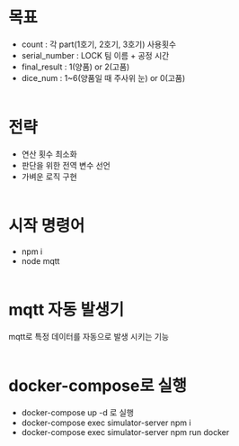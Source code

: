 # 목표

- count : 각 part(1호기, 2호기, 3호기) 사용횟수
- serial_number : LOCK 팀 이름 + 공정 시간
- final_result : 1(양품) or 2(고품)
- dice_num : 1~6(양품일 때 주사위 눈) or 0(고품)
  <br>
  <br>
# 전략

- 연산 횟수 최소화
- 판단을 위한 전역 변수 선언
- 가벼운 로직 구현
  <br>
  <br>
# 시작 명령어

- npm i
- node mqtt
  <br>
  <br>

# mqtt 자동 발생기

mqtt로 특정 데이터를 자동으로 발생 시키는 기능
<br>
<br>

# docker-compose로 실행

- docker-compose up -d 로 실행
- docker-compose exec simulator-server npm i
- docker-compose exec simulator-server npm run docker



